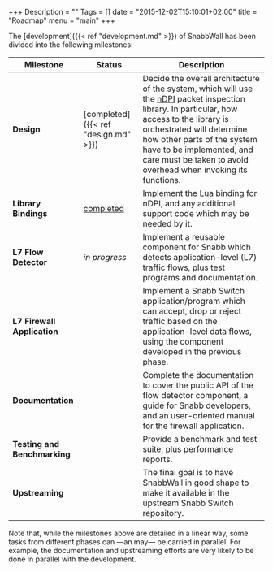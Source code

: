+++
Description = ""
Tags = []
date = "2015-12-02T15:10:01+02:00"
title = "Roadmap"
menu = "main"
+++

The [development]({{< ref "development.md" >}}) of <span class="appname">SnabbWall</span> has been divided into the following milestones:

Milestone | Status | Description
----------|--------|--------------------------
**Design** | [completed]({{< ref "design.md" >}}) | Decide the overall architecture of the system, which will use the [nDPI](http://www.ntop.org/products/deep-packet-inspection/ndpi/) packet inspection library. In particular, how access to the library is orchestrated will determine how other parts of the system have to be implemented, and care must be taken to avoid overhead when invoking its functions.
**Library Bindings** | [completed](http://perezdecastro.org/2016/ljndi-snabbwall-sidekick.html) | Implement the Lua binding for nDPI, and any additional support code which may be needed by it.
**L7 Flow Detector** | *in&nbsp;progress* | Implement a reusable component for Snabb which detects application-level (L7) traffic flows, plus test programs and documentation.
**L7 Firewall Application** | | Implement a Snabb Switch application/program which can accept, drop or reject traffic based on the application-level data flows, using the component developed in the previous phase.
**Documentation** | | Complete the documentation to cover the public API of the flow detector component, a guide for Snabb developers, and an user-oriented manual for the firewall application.
**Testing and Benchmarking** | | Provide a benchmark and test suite, plus performance reports.
**Upstreaming** | | The final goal is to have SnabbWall in good shape to make it available in the upstream Snabb Switch repository.

Note that, while the milestones above are detailed in a linear way, some tasks from different phases can —an may— be carried in parallel. For example, the documentation and upstreaming efforts are very likely to be done in parallel with the development.
